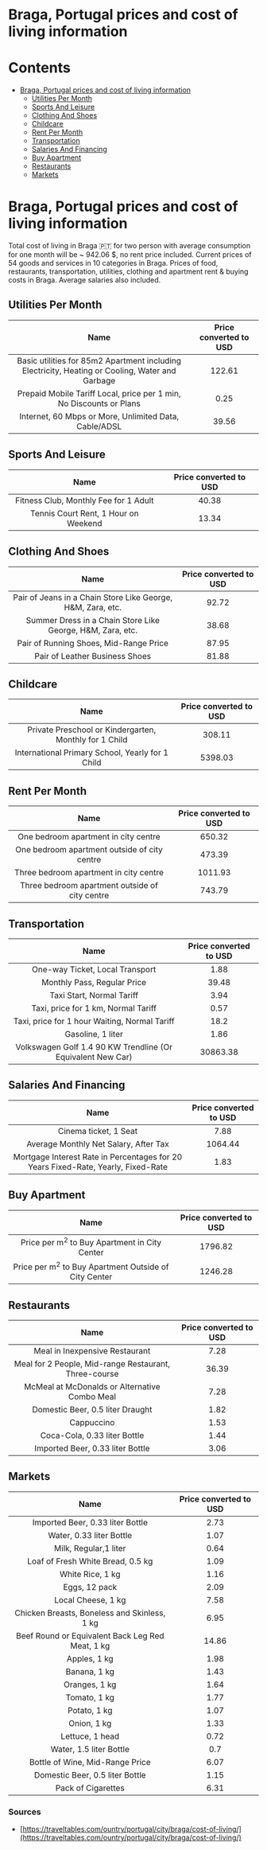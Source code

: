 
Braga, Portugal prices and cost of living information
=====================================================

Contents
========

* [Braga, Portugal prices and cost of living information](#braga-portugal-prices-and-cost-of-living-information)
	* [Utilities Per Month](#utilities-per-month)
	* [Sports And Leisure](#sports-and-leisure)
	* [Clothing And Shoes](#clothing-and-shoes)
	* [Childcare](#childcare)
	* [Rent Per Month](#rent-per-month)
	* [Transportation](#transportation)
	* [Salaries And Financing](#salaries-and-financing)
	* [Buy Apartment](#buy-apartment)
	* [Restaurants](#restaurants)
	* [Markets](#markets)

# Braga, Portugal prices and cost of living information


Total cost of living in Braga 🇵🇹 for two person with average consumption for one month will be ~ 942.06 $, no rent price
 included. Current prices of 54 goods and services in 10 categories  in Braga. Prices of food, restaurants, 
transportation, utilities, clothing and apartment rent & buying costs in Braga. Average salaries also included.
## Utilities Per Month
  

|Name|Price converted to USD|
| :---: | :---: |
|Basic utilities for 85m2 Apartment including Electricity, Heating or Cooling, Water and Garbage|122.61|
|Prepaid Mobile Tariff Local, price per 1 min, No Discounts or Plans|0.25|
|Internet, 60 Mbps or More, Unlimited Data, Cable/ADSL|39.56|
  

## Sports And Leisure
  

|Name|Price converted to USD|
| :---: | :---: |
|Fitness Club, Monthly Fee for 1 Adult|40.38|
|Tennis Court Rent, 1 Hour on Weekend|13.34|
  

## Clothing And Shoes
  

|Name|Price converted to USD|
| :---: | :---: |
|Pair of Jeans in a Chain Store Like George, H&M, Zara, etc.|92.72|
|Summer Dress in a Chain Store Like George, H&M, Zara, etc.|38.68|
|Pair of Running Shoes, Mid-Range Price|87.95|
|Pair of Leather Business Shoes|81.88|
  

## Childcare
  

|Name|Price converted to USD|
| :---: | :---: |
|Private Preschool or Kindergarten, Monthly for 1 Child|308.11|
|International Primary School, Yearly for 1 Child|5398.03|
  

## Rent Per Month
  

|Name|Price converted to USD|
| :---: | :---: |
|One bedroom apartment in city centre|650.32|
|One bedroom apartment outside of city centre|473.39|
|Three bedroom apartment in city centre|1011.93|
|Three bedroom apartment outside of city centre|743.79|
  

## Transportation
  

|Name|Price converted to USD|
| :---: | :---: |
|One-way Ticket, Local Transport|1.88|
|Monthly Pass, Regular Price|39.48|
|Taxi Start, Normal Tariff|3.94|
|Taxi, price for 1 km, Normal Tariff|0.57|
|Taxi, price for 1 hour Waiting, Normal Tariff|18.2|
|Gasoline, 1 liter|1.86|
|Volkswagen Golf 1.4 90 KW Trendline (Or Equivalent New Car)|30863.38|
  

## Salaries And Financing
  

|Name|Price converted to USD|
| :---: | :---: |
|Cinema ticket, 1 Seat|7.88|
|Average Monthly Net Salary, After Tax|1064.44|
|Mortgage Interest Rate in Percentages for 20 Years Fixed-Rate, Yearly, Fixed-Rate|1.83|
  

## Buy Apartment
  

|Name|Price converted to USD|
| :---: | :---: |
|Price per m<sup>2</sup> to Buy Apartment in City Center|1796.82|
|Price per m<sup>2</sup> to Buy Apartment Outside of City Center|1246.28|
  

## Restaurants
  

|Name|Price converted to USD|
| :---: | :---: |
|Meal in Inexpensive Restaurant|7.28|
|Meal for 2 People, Mid-range Restaurant, Three-course|36.39|
|McMeal at McDonalds or Alternative Combo Meal|7.28|
|Domestic Beer, 0.5 liter Draught|1.82|
|Cappuccino|1.53|
|Coca-Cola, 0.33 liter Bottle|1.44|
|Imported Beer, 0.33 liter Bottle|3.06|
  

## Markets
  

|Name|Price converted to USD|
| :---: | :---: |
|Imported Beer, 0.33 liter Bottle|2.73|
|Water, 0.33 liter Bottle|1.07|
|Milk, Regular,1 liter|0.64|
|Loaf of Fresh White Bread, 0.5 kg|1.09|
|White Rice, 1 kg|1.16|
|Eggs, 12 pack|2.09|
|Local Cheese, 1 kg|7.58|
|Chicken Breasts, Boneless and Skinless, 1 kg|6.95|
|Beef Round or Equivalent Back Leg Red Meat, 1 kg |14.86|
|Apples, 1 kg|1.98|
|Banana, 1 kg|1.43|
|Oranges, 1 kg|1.64|
|Tomato, 1 kg|1.77|
|Potato, 1 kg|1.07|
|Onion, 1 kg|1.33|
|Lettuce, 1 head|0.72|
|Water, 1.5 liter Bottle|0.7|
|Bottle of Wine, Mid-Range Price|6.07|
|Domestic Beer, 0.5 liter Bottle|1.15|
|Pack of Cigarettes|6.31|
  

### Sources

- [https://traveltables.com/ountry/portugal/city/braga/cost-of-living/](https://traveltables.com/ountry/portugal/city/braga/cost-of-living/)
